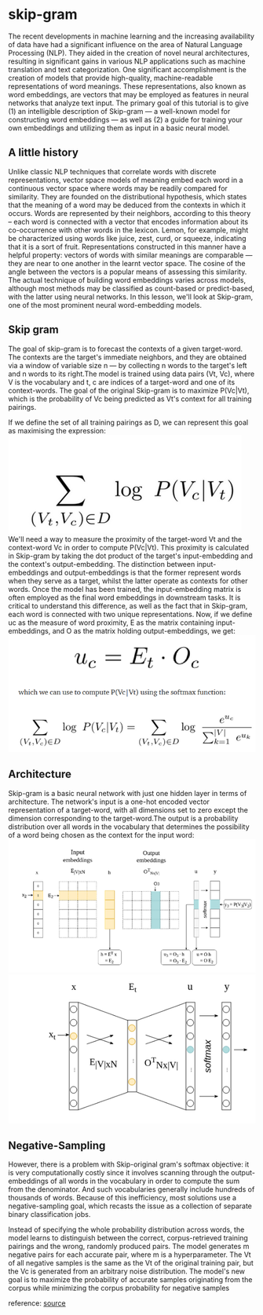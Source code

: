 # skip-gram
The recent developments in machine learning and the increasing availability of data have had a significant influence on the area of Natural Language Processing (NLP).
They aided in the creation of novel neural architectures, resulting in significant gains in various NLP applications such as machine translation and text categorization.
One significant accomplishment is the creation of models that provide high-quality, machine-readable representations of word meanings.
These representations, also known as word embeddings, are vectors that may be employed as features in neural networks that analyze text input.
The primary goal of this tutorial is to give (1) an intelligible description of Skip-gram — a well-known model for constructing word embeddings — as well as (2) a guide for training your own embeddings and utilizing them as input in a basic neural model. 
## A little history

Unlike classic NLP techniques that correlate words with discrete representations, vector space models of meaning embed each word in a continuous vector space where words may be readily compared for similarity.
They are founded on the distributional hypothesis, which states that the meaning of a word may be deduced from the contexts in which it occurs.
Words are represented by their neighbors, according to this theory – each word is connected with a vector that encodes information about its co-occurrence with other words in the lexicon.
Lemon, for example, might be characterized using words like juice, zest, curd, or squeeze, indicating that it is a sort of fruit.
Representations constructed in this manner have a helpful property: vectors of words with similar meanings are comparable — they are near to one another in the learnt vector space.
The cosine of the angle between the vectors is a popular means of assessing this similarity. 
The actual technique of building word embeddings varies across models, although most methods may be classified as count-based or predict-based, with the latter using neural networks.
In this lesson, we'll look at Skip-gram, one of the most prominent neural word-embedding models. 
## Skip gram
The goal of skip-gram is to forecast the contexts of a given target-word.
The contexts are the target's immediate neighbors, and they are obtained via a window of variable size n — by collecting n words to the target's left and n words to its right.The model is trained using data pairs (Vt, Vc), where V is the vocabulary and t, c are indices of a target-word and one of its context-words.
The goal of the original Skip-gram is to maximize P(Vc|Vt), which is the probability of Vc being predicted as Vt's context for all training pairings. 

If we define the set of all training pairings as D, we can represent this goal as maximising the expression: 
![source](https://github.com/adrienpayong/skip-gram/blob/main/Capture1.PNG)
We'll need a way to measure the proximity of the target-word Vt and the context-word Vc in order to compute P(Vc|Vt).
This proximity is calculated in Skip-gram by taking the dot product of the target's input-embedding and the context's output-embedding.
The distinction between input-embeddings and output-embeddings is that the former represent words when they serve as a target, whilst the latter operate as contexts for other words.
Once the model has been trained, the input-embedding matrix is often employed as the final word embeddings in downstream tasks.
It is critical to understand this difference, as well as the fact that in Skip-gram, each word is connected with two unique representations.
Now, if we define uc as the measure of word proximity, E as the matrix containing input-embeddings, and O as the matrix holding output-embeddings, we get: 
![source](https://github.com/adrienpayong/skip-gram/blob/main/Capture2.PNG)
## Architecture
Skip-gram is a basic neural network with just one hidden layer in terms of architecture.
The network's input is a one-hot encoded vector representation of a target-word, with all dimensions set to zero except the dimension corresponding to the target-word.The output is a probability distribution over all words in the vocabulary that determines the possibility of a word being chosen as the context for the input word: 
![source](https://github.com/adrienpayong/skip-gram/blob/main/Capture4.PNG)
![source](https://github.com/adrienpayong/skip-gram/blob/main/Capture5.PNG)
## Negative-Sampling

However, there is a problem with Skip-original gram's softmax objective: it is very computationally costly since it involves scanning through the output-embeddings of all words in the vocabulary in order to compute the sum from the denominator.
And such vocabularies generally include hundreds of thousands of words.
Because of this inefficiency, most solutions use a negative-sampling goal, which recasts the issue as a collection of separate binary classification jobs.


Instead of specifying the whole probability distribution across words, the model learns to distinguish between the correct, corpus-retrieved training pairings and the wrong, randomly produced pairs.
The model generates m negative pairs for each accurate pair, where m is a hyperparameter.
The Vt of all negative samples is the same as the Vt of the original training pair, but the Vc is generated from an arbitrary noise distribution.
The model's new goal is to maximize the probability of accurate samples originating from the corpus while minimizing the corpus probability for negative samples

reference: [source](https://blog.cambridgespark.com/tutorial-build-your-own-embedding-and-use-it-in-a-neural-network-e9cde4a81296)
